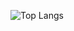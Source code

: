![Top Langs](https://github-readme-stats.vercel.app/api/top-langs/?username=andhiratobing&show_icons=true&theme=chartreuse-dark&hide_border=true&count_private=false&line_height=20dp&langs_count=100)
